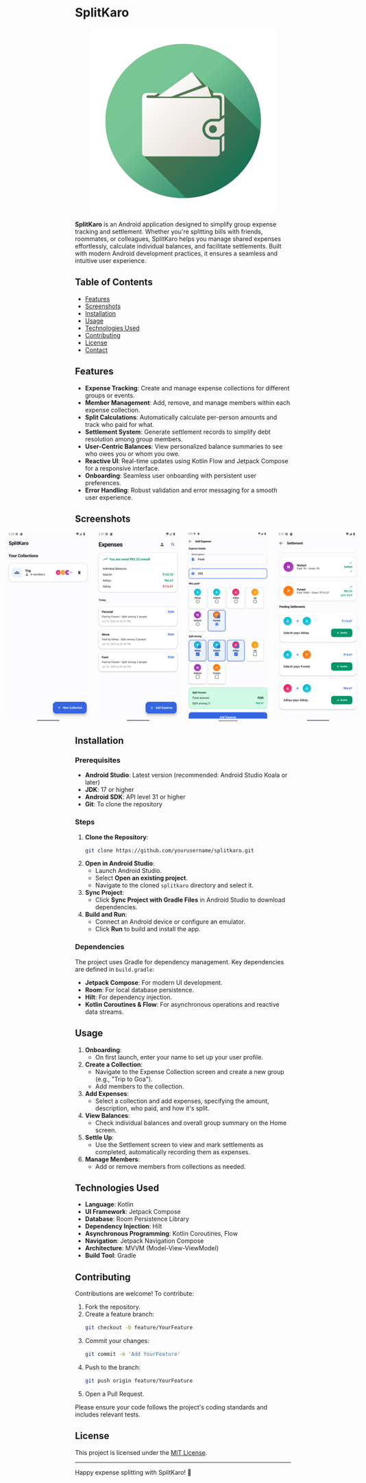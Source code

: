# SplitKaro

<div align="center">
  <img src="app/src/main/res/mipmap-xxxhdpi/ic_launcher_foreground.webp">
</div>

**SplitKaro** is an Android application designed to simplify group expense tracking and settlement. Whether you're splitting bills with friends, roommates, or colleagues, SplitKaro helps you manage shared expenses effortlessly, calculate individual balances, and facilitate settlements. Built with modern Android development practices, it ensures a seamless and intuitive user experience.

## Table of Contents
- [Features](#features)
- [Screenshots](#screenshots)
- [Installation](#installation)
- [Usage](#usage)
- [Technologies Used](#technologies-used)
- [Contributing](#contributing)
- [License](#license)
- [Contact](#contact)

## Features
- **Expense Tracking**: Create and manage expense collections for different groups or events.
- **Member Management**: Add, remove, and manage members within each expense collection.
- **Split Calculations**: Automatically calculate per-person amounts and track who paid for what.
- **Settlement System**: Generate settlement records to simplify debt resolution among group members.
- **User-Centric Balances**: View personalized balance summaries to see who owes you or whom you owe.
- **Reactive UI**: Real-time updates using Kotlin Flow and Jetpack Compose for a responsive interface.
- **Onboarding**: Seamless user onboarding with persistent user preferences.
- **Error Handling**: Robust validation and error messaging for a smooth user experience.

## Screenshots
<div style="display: flex; justify-content: center; gap: 10px;">
  <img src="app/src/main/res/assests/Collection.png" alt="SplitKaro Logo" width="200">
  <img src="app/src/main/res/assests/Home.png" alt="Home Screen" width="200">
  <img src="app/src/main/res/assests/AddExpense.png" alt="Add Expense" width="200">
  <img src="app/src/main/res/assests/Settlement.png" alt="Settlement Screen" width="200">
</div>

## Installation

### Prerequisites
- **Android Studio**: Latest version (recommended: Android Studio Koala or later)
- **JDK**: 17 or higher
- **Android SDK**: API level 31 or higher
- **Git**: To clone the repository

### Steps
1. **Clone the Repository**:
   ```bash
   git clone https://github.com/yourusername/splitkaro.git
   ```
2. **Open in Android Studio**:
   - Launch Android Studio.
   - Select **Open an existing project**.
   - Navigate to the cloned `splitkaro` directory and select it.
3. **Sync Project**:
   - Click **Sync Project with Gradle Files** in Android Studio to download dependencies.
4. **Build and Run**:
   - Connect an Android device or configure an emulator.
   - Click **Run** to build and install the app.

### Dependencies
The project uses Gradle for dependency management. Key dependencies are defined in `build.gradle`:
- **Jetpack Compose**: For modern UI development.
- **Room**: For local database persistence.
- **Hilt**: For dependency injection.
- **Kotlin Coroutines & Flow**: For asynchronous operations and reactive data streams.

## Usage
1. **Onboarding**:
   - On first launch, enter your name to set up your user profile.
2. **Create a Collection**:
   - Navigate to the Expense Collection screen and create a new group (e.g., "Trip to Goa").
   - Add members to the collection.
3. **Add Expenses**:
   - Select a collection and add expenses, specifying the amount, description, who paid, and how it's split.
4. **View Balances**:
   - Check individual balances and overall group summary on the Home screen.
5. **Settle Up**:
   - Use the Settlement screen to view and mark settlements as completed, automatically recording them as expenses.
6. **Manage Members**:
   - Add or remove members from collections as needed.

## Technologies Used
- **Language**: Kotlin
- **UI Framework**: Jetpack Compose
- **Database**: Room Persistence Library
- **Dependency Injection**: Hilt
- **Asynchronous Programming**: Kotlin Coroutines, Flow
- **Navigation**: Jetpack Navigation Compose
- **Architecture**: MVVM (Model-View-ViewModel)
- **Build Tool**: Gradle

## Contributing
Contributions are welcome! To contribute:
1. Fork the repository.
2. Create a feature branch:
   ```bash
   git checkout -b feature/YourFeature
   ```
3. Commit your changes:
   ```bash
   git commit -m 'Add YourFeature'
   ```
4. Push to the branch:
   ```bash
   git push origin feature/YourFeature
   ```
5. Open a Pull Request.

Please ensure your code follows the project's coding standards and includes relevant tests.

## License
This project is licensed under the [MIT License](LICENSE).

---
Happy expense splitting with SplitKaro! 💸
